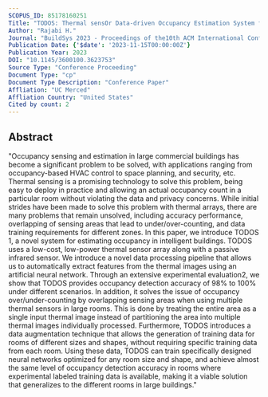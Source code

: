 ```yaml
---
SCOPUS_ID: 85178160251
Title: "TODOS: Thermal sensOr Data-driven Occupancy Estimation System for Smart Buildings"
Author: "Rajabi H."
Journal: "BuildSys 2023 - Proceedings of the10th ACM International Conference on Systems for Energy-Efficient Buildings, Cities, and Transportation"
Publication Date: {'$date': '2023-11-15T00:00:00Z'}
Publication Year: 2023
DOI: "10.1145/3600100.3623753"
Source Type: "Conference Proceeding"
Document Type: "cp"
Document Type Description: "Conference Paper"
Affliation: "UC Merced"
Affliation Country: "United States"
Cited by count: 2
---
```


## Abstract
"Occupancy sensing and estimation in large commercial buildings has become a significant problem to be solved, with applications ranging from occupancy-based HVAC control to space planning, and security, etc. Thermal sensing is a promising technology to solve this problem, being easy to deploy in practice and allowing an actual occupancy count in a particular room without violating the data and privacy concerns. While initial strides have been made to solve this problem with thermal arrays, there are many problems that remain unsolved, including accuracy performance, overlapping of sensing areas that lead to under/over-counting, and data training requirements for different zones. In this paper, we introduce TODOS 1, a novel system for estimating occupancy in intelligent buildings. TODOS uses a low-cost, low-power thermal sensor array along with a passive infrared sensor. We introduce a novel data processing pipeline that allows us to automatically extract features from the thermal images using an artificial neural network. Through an extensive experimental evaluation2, we show that TODOS provides occupancy detection accuracy of 98% to 100% under different scenarios. In addition, it solves the issue of occupancy over/under-counting by overlapping sensing areas when using multiple thermal sensors in large rooms. This is done by treating the entire area as a single input thermal image instead of partitioning the area into multiple thermal images individually processed. Furthermore, TODOS introduces a data augmentation technique that allows the generation of training data for rooms of different sizes and shapes, without requiring specific training data from each room. Using these data, TODOS can train specifically designed neural networks optimized for any room size and shape, and achieve almost the same level of occupancy detection accuracy in rooms where experimental labeled training data is available, making it a viable solution that generalizes to the different rooms in large buildings."

